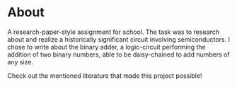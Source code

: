 # About
A research-paper-style assignment for school. The task was to research about and realize a historically significant circuit involving semiconductors.
I chose to write about the binary adder, a logic-circuit performing the addition of two binary numbers, able to be daisy-chained to add numbers of any size.

Check out the mentioned literature that made this project possible!
